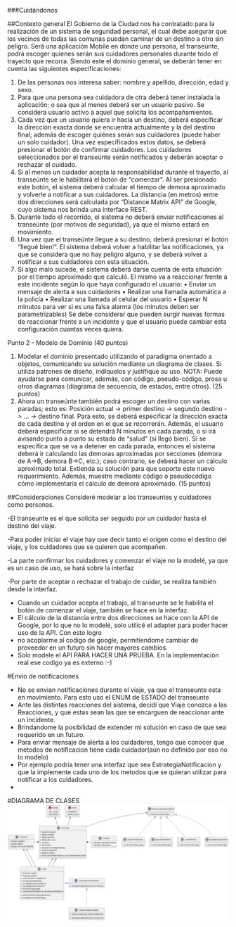###Cuidándonos

##Contexto general
El Gobierno de la Ciudad nos ha contratado para la realización de un sistema de seguridad
personal, el cual debe asegurar que los vecinos de todas las comunas puedan caminar de un
destino a otro sin peligro. Será una aplicación Mobile en donde una persona, el transeúnte,
podrá escoger quienes serán sus cuidadores personales durante todo el trayecto que
recorra.
Siendo este el dominio general, se deberán tener en cuenta las siguientes especificaciones:
1. De las personas nos interesa saber: nombre y apellido, dirección, edad y sexo.
2. Para que una persona sea cuidadora de otra deberá tener instalada la aplicación; o sea que al menos deberá
ser un usuario pasivo. Se considera usuario activo a aquel que solicita los acompañamientos.
3. Cada vez que un usuario quiera ir hacia un destino, deberá especificar la dirección exacta donde se encuentra
actualmente y la del destino final; además de escoger quiénes serán sus cuidadores (puede haber un solo
cuidador). Una vez especificados estos datos, se deberá presionar el botón de confirmar cuidadores. Los
cuidadores seleccionados por el transeúnte serán notificados y deberán aceptar o rechazar el cuidado.
4. Si al menos un cuidador acepta la responsabilidad durante el trayecto, al transeúnte se le habilitará el botón
de “comenzar”. Al ser presionado este botón, el sistema deberá calcular el tiempo de demora aproximado y
volverle a notificar a sus cuidadores. La distancia (en metros) entre dos direcciones será calculada por
“Distance Matrix API” de Google, cuyo sistema nos brinda una interface REST.
5. Durante todo el recorrido, el sistema no deberá enviar notificaciones al transeúnte (por motivos de seguridad),
ya que el mismo estará en movimiento.
6. Una vez que el transeúnte llegue a su destino, deberá presionar el botón “llegué bien!”. El sistema deberá
volver a habilitar las notificaciones, ya que se considera que no hay peligro alguno, y se deberá volver a
notificar a sus cuidadores con esta situación.
7. Si algo malo sucede, el sistema deberá darse cuenta de esta situación por el tiempo aproximado que calculó.
El mismo va a reaccionar frente a este incidente según lo que haya configurado el usuario:
• Enviar un mensaje de alerta a sus cuidadores
• Realizar una llamada automática a la policía
• Realizar una llamada al celular del usuario
• Esperar N minutos para ver si es una falsa alarma (los minutos deben ser parametrizables)
Se debe considerar que pueden surgir nuevas formas de reaccionar frente a un incidente y que el usuario
puede cambiar esta configuración cuantas veces quiera.



Punto 2 - Modelo de Dominio (40 puntos)
1. Modelar el dominio presentado utilizando el paradigma orientado a objetos, comunicando su solución mediante
un diagrama de clases. Si utiliza patrones de diseño, indíquelos y justifique su uso. NOTA: Puede ayudarse para
comunicar, además, con código, pseudo-código, prosa u otros diagramas (diagrama de secuencia, de estados,
entre otros). (25 puntos)
2. Ahora un transeúnte también podrá escoger un destino con varias paradas; esto es:
Posición actual -> primer destino -> segundo destino -> ... -> destino final.
Para esto, se deberá especificar la dirección exacta de cada destino y el orden en el que se recorrerán. Además,
el usuario deberá especificar si se detendrá N minutos en cada parada, o si irá avisando punto a punto su estado
de “salud” (si llegó bien).
Si se especifica que se va a detener en cada parada, entonces el sistema deberá ir calculando las demoras
aproximadas por secciones (demora de A->B, demora B->C, etc.); caso contrario, se deberá hacer un cálculo
aproximado total.
Extienda su solución para que soporte este nuevo requerimiento. Además, muestre mediante código o
pseudocódigo cómo implementaría el cálculo de demora aproximado. (15 puntos)



##Consideraciones
Consideré modelar a los transeuntes y cuidadores como personas. 

-El transeunte es el que solicita ser seguido por un cuidador hasta el destino del viaje.

-Para poder iniciar el viaje hay que decir tanto el origen como el destino del viaje, y los cuidadores que se quieren que acompañen.

-La parte confirmar los cuidadores y comenzar el viaje no la modelé, ya que es un caso de uso, se hará sobre la interfaz 

-Por parte de aceptar o rechazar el trabajo de cuidar, se realiza también desde la interfaz.

- Cuando un cuidador acepta el trabajo, al transeunte se le habilita el botón de comenzar el viaje, también se hace en la interfaz.
- El cálculo de la distancia entre dos direcciones se hace con la API de Google, por lo que no lo modelé, solo utilicé el adapter para poder hacer uso de la API. Con esto logro
- no acoplarme al codigo de google, permitiendome cambiar de proveedor en un futuro sin hacer mayores cambios.
- Solo modele el API PARA HACER UNA PRUEBA. En la implementación real ese codigo ya es externo :-)


#Envio de notificaciones
- No se envian notificaciones durante el viaje, ya que el transeunte esta en movimiento. Para esto uso el ENUM de ESTADO del transeunte
- Ante las distintas reacciones del sistema, decidí que Viaje conozca a las Reacciones, y que estas sean las que se encarguen de reaccionar ante un incidente. 
- Brindandome la posibilidad de extender mi solución en caso de que sea requerido en un futuro. 
- Para enviar mensaje de alerta a los cuidadores, tengo que conocer que metodos de notificacion tiene cada cuidador(aún no definido por eso no lo modelo) 
- Por ejemplo podría tener una interfaz que sea EstrategiaNotificacion y que la implemente cada uno de los metodos que se quieran utilizar para notificar a los cuidadores.
- 
#DIAGRAMA DE CLASES
![Diagrama UML](Diagrama%20UML.png)
